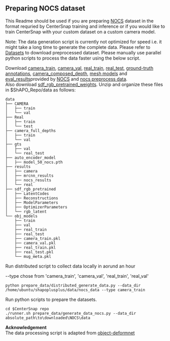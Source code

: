## Preparing NOCS dataset<br>

This Readme should be used if you are preparing [NOCS](https://github.com/hughw19/NOCS_CVPR2019) dataset in the format requried by CenterSnap training and inference or if you would like to train CenterSnap with your custom dataset on a custom camera model.

Note: The data generation script is currently not optimized for speed i.e. it might take a long time to generate the complete data. Please refer to [Datasets](https://github.com/zubair-irshad/CenterSnap/#-dataset) to download preprocessed dataset. Please manually use parallel python scripts to process the data faster using the below script. 


Download [camera_train](http://download.cs.stanford.edu/orion/nocs/camera_train.zip), [camera_val](http://download.cs.stanford.edu/orion/nocs/camera_val25K.zip),
[real_train](http://download.cs.stanford.edu/orion/nocs/real_train.zip), [real_test](http://download.cs.stanford.edu/orion/nocs/real_test.zip),
[ground-truth annotations](http://download.cs.stanford.edu/orion/nocs/gts.zip),
[camera_composed_depth](http://download.cs.stanford.edu/orion/nocs/camera_composed_depth.zip), [mesh models](http://download.cs.stanford.edu/orion/nocs/obj_models.zip) and [eval_results](https://drive.google.com/file/d/1p72NdY4Bie_sra9U8zoUNI4fTrQZdbnc/view?usp=sharing)provided by [NOCS](https://github.com/hughw19/NOCS_CVPR2019) and [nocs preprocess data](https://www.dropbox.com/s/8im9fzopo71h6yw/nocs_preprocess.tar.gz?dl=1).<br/>
Also download [sdf_rgb_pretrained_weights](https://www.dropbox.com/s/9190cedcvo0d10v/sdf_pretrained.tar.gz?dl=1). 
Unzip and organize these files in $ShAPO_Repo/data as follows:
```
data
├── CAMERA
│   ├── train
│   └── val
├── Real
│   ├── train
│   └── test
├── camera_full_depths
│   ├── train
│   └── val
├── gts
│   ├── val
│   └── real_test
├── auto_encoder_model
│   ├── model_50_nocs.pth
├── results
│   ├── camera
│   ├── mrcnn_results
│   ├── nocs_results
│   └── real
├── sdf_rgb_pretrained
│   ├── LatentCodes
│   ├── Reconstructions
│   ├── ModelParameters
│   ├── OptimizerParameters
│   └── rgb_latent
└── obj_models
    ├── train
    ├── val
    ├── real_train
    ├── real_test
    ├── camera_train.pkl
    ├── camera_val.pkl
    ├── real_train.pkl
    ├── real_test.pkl
    └── mug_meta.pkl

```
Run distributed script to collect data locally in aorund an hour

--type chose from 'camera_train', 'camera_val', 'real_train', 'real_val'
```
python prepare_data/distributed_generate_data.py --data_dir /home/ubuntu/shapoplusplus/data/nocs_data --type camera_train
```

Run python scripts to prepare the datasets.

```
cd $CenterSnap repo
./runner.sh prepare_data/generate_data_nocs.py --data_dir absolute_path\to\downloaded\NOCS\data
```

**Acknowledgement**<br>
The data processing script is adapted from [object-deformnet](https://github.com/mentian/object-deformnet)

